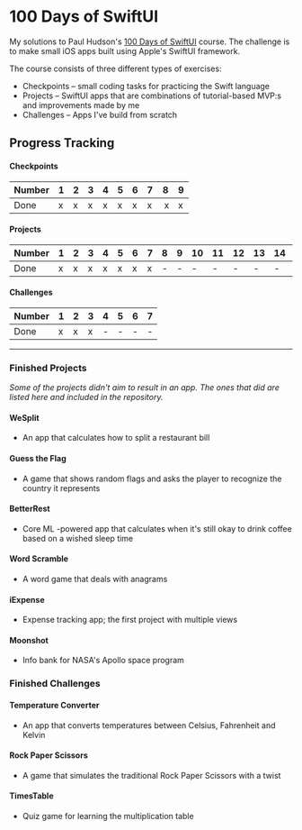 # 100 Days of SwiftUI

My solutions to Paul Hudson's [100 Days of SwiftUI](https://www.hackingwithswift.com/100/swiftui) course. The challenge is to make small iOS apps built using Apple's SwiftUI framework.

The course consists of three different types of exercises:
- Checkpoints – small coding tasks for practicing the Swift language
- Projects – SwiftUI apps that are combinations of tutorial-based MVP:s and improvements made by me
- Challenges – Apps I've build from scratch

## Progress Tracking

#### Checkpoints
| Number | 1 | 2 | 3 | 4 | 5 | 6 | 7 | 8 | 9 |
|--------|---|---|---|---|---|---|---|---|---|
| Done   | x | x | x | x | x | x | x | x | x |

#### Projects
| Number | 1 | 2 | 3 | 4 | 5 | 6 | 7 | 8 | 9 | 10| 11| 12| 13| 14| 15| 16| 17| 18| 19|
|--------|---|---|---|---|---|---|---|---|---|---|---|---|---|---|---|---|---|---|---|
| Done   | x | x | x | x | x | x | x | - | - | - | - | - | - | - | - | - | - | - | - |

#### Challenges
| Number  | 1 | 2 | 3 | 4 | 5 | 6 | 7 |
|---------|---|---|---|---|---|---|---|
| Done    | x | x | x | - | - | - | - |

---

### Finished Projects
_Some of the projects didn't aim to result in an app. The ones that did are listed here and included in the repository._

#### WeSplit
- An app that calculates how to split a restaurant bill

#### Guess the Flag
- A game that shows random flags and asks the player to recognize the country it represents

#### BetterRest
- Core ML -powered app that calculates when it's still okay to drink coffee based on a wished sleep time

#### Word Scramble
- A word game that deals with anagrams

#### iExpense
- Expense tracking app; the first project with multiple views

#### Moonshot
- Info bank for NASA's Apollo space program


### Finished Challenges

#### Temperature Converter
- An app that converts temperatures between Celsius, Fahrenheit and Kelvin

#### Rock Paper Scissors
- A game that simulates the traditional Rock Paper Scissors with a twist

#### TimesTable
- Quiz game for learning the multiplication table
